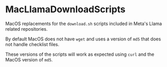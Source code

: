 # MacLlamaDownloadScripts
MacOS replacements for the `download.sh` scripts included in Meta's Llama related repositories.

By default MacOS does not have `wget` and uses a version of `md5` that does not handle checklist files.  

These versions of the scripts will work as expected using `curl` and the MacOS version of `md5`.
